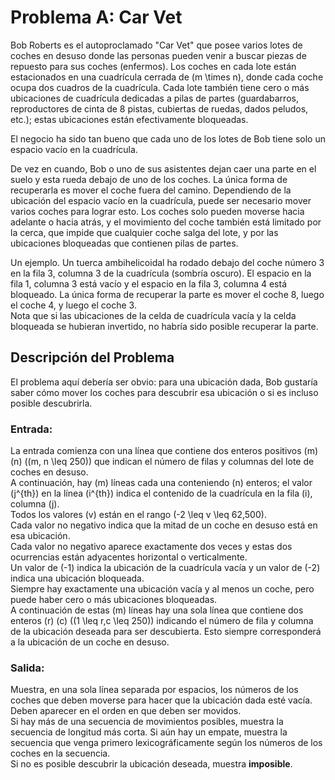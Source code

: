 # Problema A: Car Vet

Bob Roberts es el autoproclamado "Car Vet" que posee varios lotes de coches en desuso donde las personas pueden venir a buscar piezas de repuesto para sus coches (enfermos). Los coches en cada lote están estacionados en una cuadrícula cerrada de \(m \times n\), donde cada coche ocupa dos cuadros de la cuadrícula. Cada lote también tiene cero o más ubicaciones de cuadrícula dedicadas a pilas de partes (guardabarros, reproductores de cinta de 8 pistas, cubiertas de ruedas, dados peludos, etc.); estas ubicaciones están efectivamente bloqueadas. 

El negocio ha sido tan bueno que cada uno de los lotes de Bob tiene solo un espacio vacío en la cuadrícula.

De vez en cuando, Bob o uno de sus asistentes dejan caer una parte en el suelo y esta rueda debajo de uno de los coches. La única forma de recuperarla es mover el coche fuera del camino. Dependiendo de la ubicación del espacio vacío en la cuadrícula, puede ser necesario mover varios coches para lograr esto. Los coches solo pueden moverse hacia adelante o hacia atrás, y el movimiento del coche también está limitado por la cerca, que impide que cualquier coche salga del lote, y por las ubicaciones bloqueadas que contienen pilas de partes.

Un ejemplo. Un tuerca ambihelicoidal ha rodado debajo del coche número 3 en la fila 3, columna 3 de la cuadrícula (sombría oscuro). El espacio en la fila 1, columna 3 está vacío y el espacio en la fila 3, columna 4 está bloqueado. La única forma de recuperar la parte es mover el coche 8, luego el coche 4, y luego el coche 3.  
Nota que si las ubicaciones de la celda de cuadrícula vacía y la celda bloqueada se hubieran invertido, no habría sido posible recuperar la parte.

## Descripción del Problema
El problema aquí debería ser obvio: para una ubicación dada, Bob gustaría saber cómo mover los coches para descubrir esa ubicación o si es incluso posible descubrirla.

### Entrada:
La entrada comienza con una línea que contiene dos enteros positivos \(m\) \(n\) \((m, n \leq 250)\) que indican el número de filas y columnas del lote de coches en desuso.  
A continuación, hay \(m\) líneas cada una conteniendo \(n\) enteros; el valor \(j^{th}\) en la línea \(i^{th}\) indica el contenido de la cuadrícula en la fila \(i\), columna \(j\).  
Todos los valores \(v\) están en el rango \(-2 \leq v \leq 62,500\).  
Cada valor no negativo indica que la mitad de un coche en desuso está en esa ubicación.  
Cada valor no negativo aparece exactamente dos veces y estas dos ocurrencias están adyacentes horizontal o verticalmente.  
Un valor de \(-1\) indica la ubicación de la cuadrícula vacía y un valor de \(-2\) indica una ubicación bloqueada.  
Siempre hay exactamente una ubicación vacía y al menos un coche, pero puede haber cero o más ubicaciones bloqueadas.  
A continuación de estas \(m\) líneas hay una sola línea que contiene dos enteros \(r\) \(c\) \((1 \leq r,c \leq 250)\) indicando el número de fila y columna de la ubicación deseada para ser descubierta. Esto siempre corresponderá a la ubicación de un coche en desuso.

### Salida:
Muestra, en una sola línea separada por espacios, los números de los coches que deben moverse para hacer que la ubicación dada esté vacía. Deben aparecer en el orden en que deben ser movidos.  
Si hay más de una secuencia de movimientos posibles, muestra la secuencia de longitud más corta. Si aún hay un empate, muestra la secuencia que venga primero lexicográficamente según los números de los coches en la secuencia.  
Si no es posible descubrir la ubicación deseada, muestra **imposible**.
